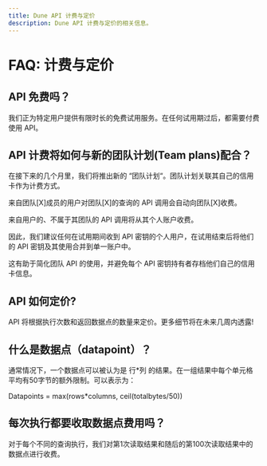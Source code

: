 ```yaml
---
title: Dune API 计费与定价
description: Dune API 计费与定价的相关信息。
---
```

# FAQ: 计费与定价

## API 免费吗？
    
我们正为特定用户提供有限时长的免费试用服务。在任何试用期过后，都需要付费使用 API。
    
## API 计费将如何与新的团队计划(Team plans)配合？
    
在接下来的几个月里，我们将推出新的 “团队计划“。团队计划关联其自己的信用卡作为计费方式。
    
来自团队[X]成员的用户对团队[X]的查询的 API 调用会自动向团队[X]收费。

来自用户的、不属于其团队的 API 调用将从其个人账户收费。

因此，我们建议任何在试用期间收到 API 密钥的个人用户，在试用结束后将他们的 API 密钥及其使用合并到单一账户中。

这有助于简化团队 API 的使用，并避免每个 API 密钥持有者存档他们自己的信用卡信息。

## API 如何定价?

API 将根据执行次数和返回数据点的数量来定价。更多细节将在未来几周内透露!

## 什么是数据点（datapoint）？

通常情况下，一个数据点可以被认为是 行*列 的结果。在一组结果中每个单元格平均有50字节的额外限制。可以表示为：

Datapoints = max(rows*columns, ceil(totalbytes/50))

## 每次执行都要收取数据点费用吗？

对于每个不同的查询执行，我们对第1次读取结果和随后的第100次读取结果中的数据点进行收费。
